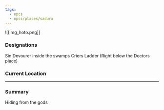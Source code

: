 ```yaml
---
tags:
  - npcs
  - npcs/places/sadura
---
```

![[img_hoto.png]]

### Designations
Sin Devourer inside the swamps Criers Ladder (Right below the Doctors place)

### Current Location

___
### Summary
Hiding from the gods
